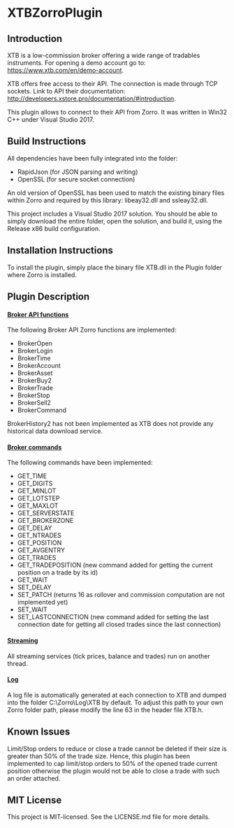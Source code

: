 # XTBZorroPlugin

## Introduction
XTB is a low-commission broker offering a wide range of tradables instruments. For opening a demo account go to: https://www.xtb.com/en/demo-account.

XTB offers free access to their API. The connection is made through TCP sockets. Link to API their documentation: http://developers.xstore.pro/documentation/#introduction.

This plugin allows to connect to their API from Zorro. It was written in Win32 C++ under Visual Studio 2017.

## Build Instructions
All dependencies have been fully integrated into the folder:

- RapidJson (for JSON parsing and writing)
- OpenSSL (for secure socket connection)

An old version of OpenSSL has been used to match the existing binary files within Zorro and required by this library: libeay32.dll and ssleay32.dll.

This project includes a Visual Studio 2017 solution. You should be able to simply download the entire folder, open the solution, and build it, using the Release x86 build configuration.

## Installation Instructions
To install the plugin, simply place the binary file XTB.dll in the Plugin folder where Zorro is installed.

## Plugin Description

#### <ins>Broker API functions</ins>
The following Broker API Zorro functions are implemented:
- BrokerOpen
- BrokerLogin
- BrokerTime
- BrokerAccount
- BrokerAsset
- BrokerBuy2
- BrokerTrade
- BrokerStop
- BrokerSell2
- BrokerCommand

BrokerHistory2 has not been implemented as XTB does not provide any historical data download service.
  
#### <ins>Broker commands</ins>
The following commands have been implemented:
- GET_TIME
- GET_DIGITS
- GET_MINLOT
- GET_LOTSTEP
- GET_MAXLOT
- GET_SERVERSTATE
- GET_BROKERZONE
- GET_DELAY
- GET_NTRADES
- GET_POSITION
- GET_AVGENTRY
- GET_TRADES
- GET_TRADEPOSITION (new command added for getting the current position on a trade by its id)
- GET_WAIT
- SET_DELAY
- SET_PATCH (returns 16 as rollover and commission computation are not implemented yet)
- SET_WAIT
- SET_LASTCONNECTION (new command added for setting the last connection date for getting all closed trades since the last connection)

#### <ins>Streaming</ins>
All streaming services (tick prices, balance and trades) run on another thread.

#### <ins>Log</ins>
A log file is automatically generated at each connection to XTB and dumped into the folder C:\Zorro\Log\XTB by default. To adjust this path to your own Zorro folder path, please modify the line 63 in the header file XTB.h.

## Known Issues
Limit/Stop orders to reduce or close a trade cannot be deleted if their size is greater than 50% of the trade size.
Hence, this plugin has been implemented to cap limit/stop orders to 50% of the opened trade current position otherwise the plugin would not be able to close a trade with such an order attached.

## MIT License
This project is MIT-licensed. See the LICENSE.md file for more details.
